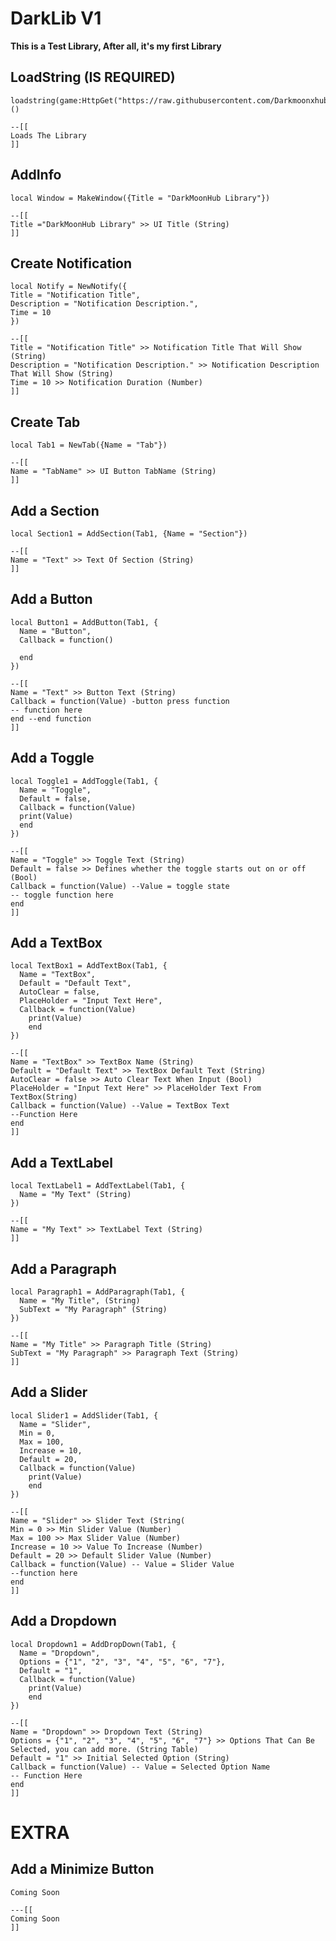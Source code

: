# DarkLib V1
**__This is a Test Library, After all, it's my first Library__**

## LoadString (IS REQUIRED)
```luau
loadstring(game:HttpGet("https://raw.githubusercontent.com/Darkmoonxhubscript/DarkLibV1/refs/heads/main/Source.luau"))()
```
```luau
--[[
Loads The Library
]]
```
## AddInfo
```luau
local Window = MakeWindow({Title = "DarkMoonHub Library"})
```
```luau
--[[
Title ="DarkMoonHub Library" >> UI Title (String)
]]
```
## Create Notification
```luau
local Notify = NewNotify({
Title = "Notification Title",
Description = "Notification Description.",
Time = 10
})
```
```luau
--[[
Title = "Notification Title" >> Notification Title That Will Show (String)
Description = "Notification Description." >> Notification Description That Will Show (String)
Time = 10 >> Notification Duration (Number)
]]
```
## Create Tab
```luau
local Tab1 = NewTab({Name = "Tab"})
```
```luau
--[[
Name = "TabName" >> UI Button TabName (String)
]]
```
## Add a Section
```luau
local Section1 = AddSection(Tab1, {Name = "Section"})
```
```luau
--[[
Name = "Text" >> Text Of Section (String)
]]
```
## Add a Button
```luau
local Button1 = AddButton(Tab1, {
  Name = "Button",
  Callback = function()
  
  end
})

```
```luau
--[[
Name = "Text" >> Button Text (String)
Callback = function(Value) -button press function
-- function here
end --end function
]]
```
## Add a Toggle
```luau
local Toggle1 = AddToggle(Tab1, {
  Name = "Toggle",
  Default = false,
  Callback = function(Value)
  print(Value)
  end
})
```
```luau
--[[
Name = "Toggle" >> Toggle Text (String)
Default = false >> Defines whether the toggle starts out on or off (Bool)
Callback = function(Value) --Value = toggle state
-- toggle function here
end
]]
```
## Add a TextBox
```luau
local TextBox1 = AddTextBox(Tab1, {
  Name = "TextBox",
  Default = "Default Text",
  AutoClear = false,
  PlaceHolder = "Input Text Here",
  Callback = function(Value)
    print(Value)
    end
})
```
```luau
--[[
Name = "TextBox" >> TextBox Name (String)
Default = "Default Text" >> TextBox Default Text (String)
AutoClear = false >> Auto Clear Text When Input (Bool)
PlaceHolder = "Input Text Here" >> PlaceHolder Text From TextBox(String)
Callback = function(Value) --Value = TextBox Text
--Function Here
end
]]
```
## Add a TextLabel
```luau
local TextLabel1 = AddTextLabel(Tab1, {
  Name = "My Text" (String)
})
```
```luau
--[[
Name = "My Text" >> TextLabel Text (String)
]]
```
## Add a Paragraph
```luau
local Paragraph1 = AddParagraph(Tab1, {
  Name = "My Title", (String)
  SubText = "My Paragraph" (String)
})
```
```luau
--[[
Name = "My Title" >> Paragraph Title (String)
SubText = "My Paragraph" >> Paragraph Text (String)
]]
```
## Add a Slider
```luau
local Slider1 = AddSlider(Tab1, {
  Name = "Slider",
  Min = 0,
  Max = 100,
  Increase = 10,
  Default = 20,
  Callback = function(Value)
    print(Value)
    end
})
```
```luau
--[[
Name = "Slider" >> Slider Text (String(
Min = 0 >> Min Slider Value (Number)
Max = 100 >> Max Slider Value (Number)
Increase = 10 >> Value To Increase (Number)
Default = 20 >> Default Slider Value (Number)
Callback = function(Value) -- Value = Slider Value
--function here
end
]]
```
## Add a Dropdown
```luau
local Dropdown1 = AddDropDown(Tab1, {
  Name = "Dropdown",
  Options = {"1", "2", "3", "4", "5", "6", "7"},
  Default = "1",
  Callback = function(Value)
    print(Value)
    end
})
```
```luau
--[[
Name = "Dropdown" >> Dropdown Text (String)
Options = {"1", "2", "3", "4", "5", "6", "7"} >> Options That Can Be Selected, you can add more. (String Table)
Default = "1" >> Initial Selected Option (String)
Callback = function(Value) -- Value = Selected Option Name
-- Function Here
end
]]
```
# EXTRA
## Add a Minimize Button
```luau
Coming Soon
```
```luau
---[[
Coming Soon
]]
```
